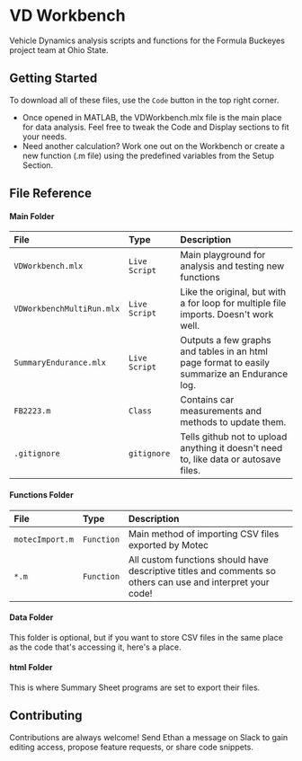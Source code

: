 # VD Workbench
Vehicle Dynamics analysis scripts and functions for the Formula Buckeyes project team at Ohio State. 

## Getting Started
To download all of these files, use the `Code` button in the top right corner. 

- Once opened in MATLAB, the VDWorkbench.mlx file is the main place for data analysis. Feel free to tweak the Code and Display sections to fit your needs.
- Need another calculation? Work one out on the Workbench or create a new function (.m file) using the predefined variables from the Setup Section. 
## File Reference

#### Main Folder

| File | Type     | Description                |
| :-------- | :------- | :------------------------- |
| `VDWorkbench.mlx` | `Live Script` | Main playground for analysis and testing new functions |
| `VDWorkbenchMultiRun.mlx` | `Live Script` | Like the original, but with a for loop for multiple file imports. Doesn't work well. |
| `SummaryEndurance.mlx` | `Live Script` | Outputs a few graphs and tables in an html page format to easily summarize an Endurance log. |
| `FB2223.m` | `Class` | Contains car measurements and methods to update them. |
| `.gitignore` | `gitignore` | Tells github not to upload anything it doesn't need to, like data or autosave files. |

#### Functions Folder

| File | Type     | Description                |
| :-------- | :------- | :------------------------- |
| `motecImport.m` | `Function` | Main method of importing CSV files exported by Motec |
| `*.m` | `Function` | All custom functions should have descriptive titles and comments so others can use and interpret your code! |


#### Data Folder
This folder is optional, but if you want to store CSV files in the same place as the code that's accessing it, here's a place. 

#### html Folder
This is where Summary Sheet programs are set to export their files. 

## Contributing
Contributions are always welcome! Send Ethan a message on Slack to gain editing access, propose feature requests, or share code snippets.
